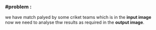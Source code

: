 <h3>#problem :</h3> 
          we have match palyed by some criket teams which is in the <b>input image</b> now we need to analyse thw results as required in the <b>output image</b>.
          
